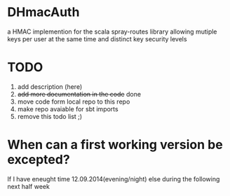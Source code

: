 DHmacAuth
=========

a HMAC implemention for the scala spray-routes library allowing mutiple keys per user at the same time and distinct key security levels

TODO
=========
1. add description (here)
2. ~~add more documentation in the code~~ done
3. move code form local repo to this repo
4. make repo avaiable for sbt imports
5. remove this todo list ;)


When can a first working version be excepted?
=============================================
If I have eneught time 12.09.2014(evening/night) else during the following next half week
